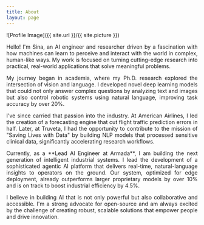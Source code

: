 ```yaml
---
title: About
layout: page
---
```

![Profile Image]({{ site.url }}/{{ site.picture }})

<p style='text-align: justify;'>
Hello! I'm Sina, an AI engineer and researcher driven by a fascination with how machines can learn to perceive and interact with the world in complex, human-like ways. My work is focused on turning cutting-edge research into practical, real-world applications that solve meaningful problems.
</p>

<p style='text-align: justify;'>
My journey began in academia, where my Ph.D. research explored the intersection of vision and language. I developed novel deep learning models that could not only answer complex questions by analyzing text and images but also control robotic systems using natural language, improving task accuracy by over 20%.
</p>

<p style='text-align: justify;'>
I've since carried that passion into the industry. At American Airlines, I led the creation of a forecasting engine that cut flight traffic prediction errors in half. Later, at Truveta, I had the opportunity to contribute to the mission of "Saving Lives with Data" by building NLP models that processed sensitive clinical data, significantly accelerating research workflows.
</p>

<p style='text-align: justify;'>
Currently, as a **Lead AI Engineer at Armada**, I am building the next generation of intelligent industrial systems. I lead the development of a sophisticated agentic AI platform that delivers real-time, natural-language insights to operators on the ground. Our system, optimized for edge deployment, already outperforms larger proprietary models by over 10% and is on track to boost industrial efficiency by 4.5%.
</p>

<p style='text-align: justify;'>
I believe in building AI that is not only powerful but also collaborative and accessible. I'm a strong advocate for open-source and am always excited by the challenge of creating robust, scalable solutions that empower people and drive innovation.
</p>
